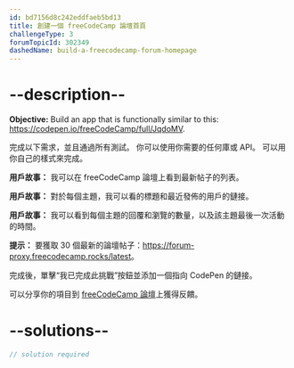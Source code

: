 ```yaml
---
id: bd7156d8c242eddfaeb5bd13
title: 創建一個 freeCodeCamp 論壇首頁
challengeType: 3
forumTopicId: 302349
dashedName: build-a-freecodecamp-forum-homepage
---
```


# --description--

**Objective:** Build an app that is functionally similar to this: <https://codepen.io/freeCodeCamp/full/JqdoMV>.

完成以下需求，並且通過所有測試。 你可以使用你需要的任何庫或 API。 可以用你自己的樣式來完成。

**用戶故事：** 我可以在 freeCodeCamp 論壇上看到最新帖子的列表。

**用戶故事：** 對於每個主題，我可以看的標題和最近發佈的用戶的鏈接。

**用戶故事：** 我可以看到每個主題的回覆和瀏覽的數量，以及該主題最後一次活動的時間。

**提示：** 要獲取 30 個最新的論壇帖子：<https://forum-proxy.freecodecamp.rocks/latest>。

完成後，單擊“我已完成此挑戰”按鈕並添加一個指向 CodePen 的鏈接。

可以分享你的項目到 <a href="https://forum.freecodecamp.org/c/project-feedback/409" target="_blank" rel="noopener noreferrer nofollow">freeCodeCamp 論壇</a>上獲得反饋。

# --solutions--

```js
// solution required
```
